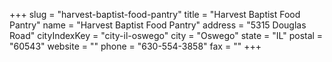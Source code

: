 +++
slug = "harvest-baptist-food-pantry"
title = "Harvest Baptist Food Pantry"
name = "Harvest Baptist Food Pantry"
address = "5315 Douglas Road"
cityIndexKey = "city-il-oswego"
city = "Oswego"
state = "IL"
postal = "60543"
website = ""
phone = "630-554-3858"
fax = ""
+++
